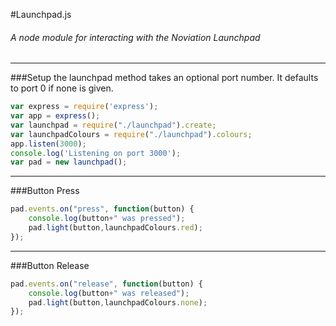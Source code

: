 #Launchpad.js
###### A node module for interacting with the Noviation Launchpad
---
###Setup
the launchpad method takes an optional port number. It defaults to port 0 if none is given.
```javascript
var express = require('express');
var app = express();
var launchpad = require("./launchpad").create;
var launchpadColours = require("./launchpad").colours;
app.listen(3000);
console.log('Listening on port 3000');
var pad = new launchpad();
```
---
###Button Press
```javascript
pad.events.on("press", function(button) {
	console.log(button+" was pressed");
    pad.light(button,launchpadColours.red);
});
```
---
###Button Release
```javascript
pad.events.on("release", function(button) {
    console.log(button+" was released");
    pad.light(button,launchpadColours.none);
});
```
